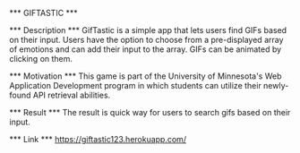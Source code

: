 *** GIFTASTIC ***

*** Description ***
GifTastic is a simple app that lets users find GIFs based on their input. Users have the option to choose from a pre-displayed array of emotions and can add their input to the array. GIFs can be animated by clicking on them.

*** Motivation ***
This game is part of the University of Minnesota's Web Application Development program in which students can utilize their newly-found API retrieval abilities.

*** Result ***
The result is quick way for users to search gifs based on their input.

*** Link ***
https://giftastic123.herokuapp.com/
